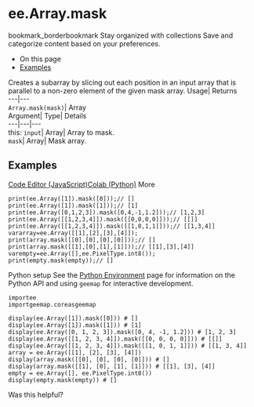  
#  ee.Array.mask 
bookmark_borderbookmark Stay organized with collections  Save and categorize content based on your preferences.
  * On this page
  * [Examples](https://developers.google.com/earth-engine/apidocs/ee-array-mask#examples)


Creates a subarray by slicing out each position in an input array that is parallel to a non-zero element of the given mask array. 
Usage| Returns  
---|---  
`Array.mask(mask)`| Array  
Argument| Type| Details  
---|---|---  
this: `input`| Array| Array to mask.  
`mask`| Array| Mask array.  
## Examples
[Code Editor (JavaScript)](https://developers.google.com/earth-engine/apidocs/ee-array-mask#code-editor-javascript-sample)[Colab (Python)](https://developers.google.com/earth-engine/apidocs/ee-array-mask#colab-python-sample) More
```
print(ee.Array([1]).mask([0]));// []
print(ee.Array([1]).mask([1]));// [1]
print(ee.Array([0,1,2,3]).mask([0,4,-1,1.2]));// [1,2,3]
print(ee.Array([[1,2,3,4]]).mask([[0,0,0,0]]));// [[]]
print(ee.Array([[1,2,3,4]]).mask([[1,0,1,1]]));// [[1,3,4]]
vararray=ee.Array([[1],[2],[3],[4]]);
print(array.mask([[0],[0],[0],[0]]));// []
print(array.mask([[1],[0],[1],[1]]));// [[1],[3],[4]]
varempty=ee.Array([],ee.PixelType.int8());
print(empty.mask(empty));// []
```
Python setup
See the [ Python Environment](https://developers.google.com/earth-engine/guides/python_install) page for information on the Python API and using `geemap` for interactive development.
```
importee
importgeemap.coreasgeemap
```
```
display(ee.Array([1]).mask([0])) # []
display(ee.Array([1]).mask([1])) # [1]
display(ee.Array([0, 1, 2, 3]).mask([0, 4, -1, 1.2])) # [1, 2, 3]
display(ee.Array([[1, 2, 3, 4]]).mask([[0, 0, 0, 0]])) # [[]]
display(ee.Array([[1, 2, 3, 4]]).mask([[1, 0, 1, 1]])) # [[1, 3, 4]]
array = ee.Array([[1], [2], [3], [4]])
display(array.mask([[0], [0], [0], [0]])) # []
display(array.mask([[1], [0], [1], [1]])) # [[1], [3], [4]]
empty = ee.Array([], ee.PixelType.int8())
display(empty.mask(empty)) # []
```

Was this helpful?
